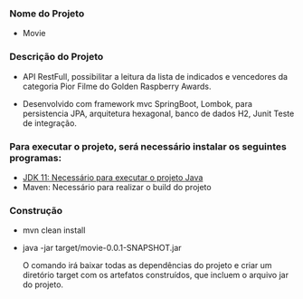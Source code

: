 ### Nome do Projeto 

- Movie

### Descrição do Projeto

- API RestFull, possibilitar a leitura da lista de indicados e vencedores
da categoria Pior Filme do Golden Raspberry Awards.</p>

- Desenvolvido com framework mvc SpringBoot, Lombok,  para persistencia JPA, arquitetura hexagonal, banco de dados H2, Junit Teste de integração.</p>


### Para executar o projeto, será necessário instalar os seguintes programas:

- [JDK 11: Necessário para executar o projeto Java](http://www.oracle.com/technetwork/java/javase/downloads/jdk10-downloads-4416644.html)
- Maven: Necessário para realizar o build do projeto 

### Construção

- mvn clean install
- java -jar target/movie-0.0.1-SNAPSHOT.jar

  O comando irá baixar todas as dependências do projeto e criar um diretório target com os artefatos construídos, que incluem o arquivo jar do projeto. 

